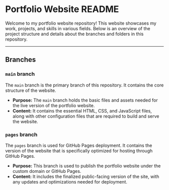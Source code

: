 # Portfolio Website README

Welcome to my portfolio website repository! This website showcases my work, projects, and skills in various fields. Below is an overview of the project structure and details about the branches and folders in this repository.

---

## Branches

### `main` branch

The `main` branch is the primary branch of this repository. It contains the core structure of the website. 

- **Purpose:** The `main` branch holds the basic files and assets needed for the live version of the portfolio website.
- **Content:** It contains the essential HTML, CSS, and JavaScript files, along with other configuration files that are required to build and serve the website.

### `pages` branch

The `pages` branch is used for GitHub Pages deployment. It contains the version of the website that is specifically optimized for hosting through GitHub Pages.

- **Purpose:** This branch is used to publish the portfolio website under the custom domain or GitHub Pages.
- **Content:** It includes the finalized public-facing version of the site, with any updates and optimizations needed for deployment.



